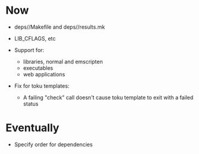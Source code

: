 # Now

- deps/<dep>/Makefile and deps/<dep>/results.mk
- LIB_CFLAGS, etc

- Support for:
    - libraries, normal and emscripten
    - executables
    - web applications

- Fix for toku templates:
    - A failing "check" call doesn't cause toku
      template to exit with a failed status

# Eventually

- Specify order for dependencies
